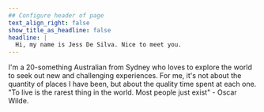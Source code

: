 ```yaml
---
## Configure header of page
text_align_right: false
show_title_as_headline: false
headline: |
  Hi, my name is Jess De Silva. Nice to meet you.
---
```


<!-- this is a subheadline -->
I'm a 20-something Australian from Sydney who loves to explore the world 
to seek out new and challenging experiences. 
For me, it's not about the quantity of places I have been, but about the quality 
time spent at each one. "To live is the rarest thing in the world. Most people
just exist" - Oscar Wilde.
